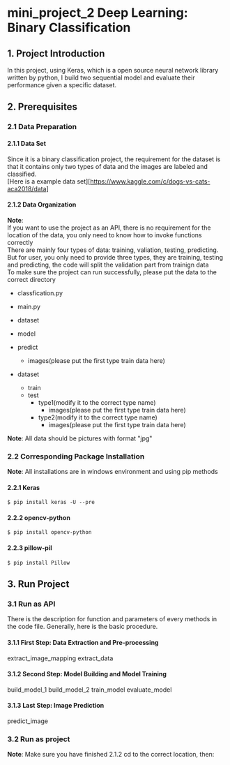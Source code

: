# mini_project_2 Deep Learning: Binary Classification
## 1. Project Introduction
In this project, using Keras, which is a open source neural network library written by python, I build two sequential model and evaluate their performance given a specific dataset.
## 2. Prerequisites
### 2.1 Data Preparation
#### 2.1.1 Data Set
Since it is a binary classification project, the requirement for the dataset is that it contains only two types of data and the images are labeled and classified.<br>
[Here is a example data set][https://www.kaggle.com/c/dogs-vs-cats-aca2018/data]
#### 2.1.2 Data Organization
**Note**: <br>If you want to use the project as an API, there is no requirement for the location of the data, you only need to know how to invoke functions correctly<br>
There are mainly four types of data: training, valiation, testing, predicting. But for user, you only need to provide three types, they are training, testing and predicting, the code will split the validation part from trainign data<br>
To make sure the project can run successfully, please put the data to the correct directory<br>
* classfication.py<br>
* main.py<br>
* dataset<br>
* model<br>
* predict<br>
	* images(please put the first type train data here)<br>

* dataset<br>
	* train<br>
	* test<br>
		* type1(modify it to the correct type name)<br>
			* images(please put the first type train data here)<br>
		* type2(modify it to the correct type name)<br>
			* images(please put the first type train data here)<br>


**Note**: All data should be pictures with format "jpg"
### 2.2 Corresponding Package Installation
**Note**: All installations are in windows environment and using pip methods
#### 2.2.1 Keras </br>
```$ pip install keras -U --pre```</br>
#### 2.2.2 opencv-python </br>
```$ pip install opencv-python```</br>
#### 2.2.3 pillow-pil </br>
```$ pip install Pillow```</br>
## 3. Run Project
### 3.1 Run as API
There is the description for function and parameters of every methods in the code file. Generally, here is the basic procedure.<br>
#### 3.1.1 First Step: Data Extraction and Pre-processing
extract_image_mapping
extract_data
#### 3.1.2 Second Step: Model Building and Model Training
build_model_1
build_model_2
train_model
evaluate_model
#### 3.1.3 Last Step: Image Prediction
predict_image
### 3.2 Run as project
**Note**: Make sure you have finished 2.1.2
cd to the correct location, then:
```$ \python main.py</br>